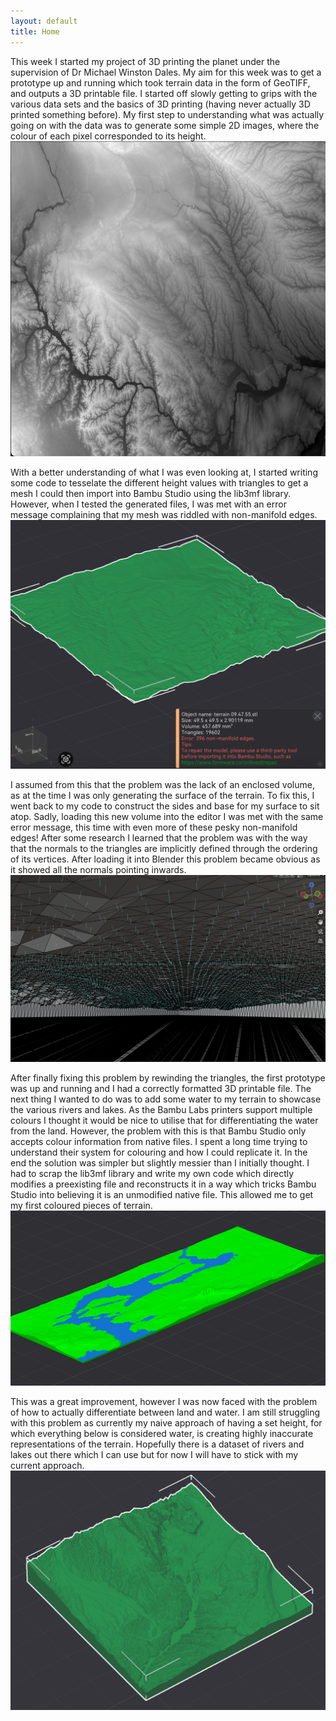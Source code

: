 ```yaml
---
layout: default
title: Home
---
```


This week I started my project of 3D printing the planet under the supervision of Dr Michael Winston Dales. My aim for this week was to get a prototype up and running which took terrain data in the form of GeoTIFF, and outputs a 3D printable file. I started off slowly getting to grips with the various data sets and the basics of 3D printing (having never actually 3D printed something before). My first step to understanding what was actually going on with the data was to generate some simple 2D images, where the colour of each pixel corresponded to its height.
![2D height map representation](images/hm_rep.png)

With a better understanding of what I was even looking at, I started writing some code to tesselate the different height values with triangles to get a mesh I could then import into Bambu Studio using the lib3mf library. However, when I tested the generated files, I was met with an error message complaining that my mesh was riddled with non-manifold edges.
![Surface with non-manifold edges](images/surface.png)

I assumed from this that the problem was the lack of an enclosed volume, as at the time I was only generating the surface of the terrain. To fix this, I went back to my code to construct the sides and base for my surface to sit atop. Sadly, loading this new volume into the editor I was met with the same error message, this time with even more of these pesky non-manifold edges! After some research I learned that the problem was with the way that the normals to the triangles are implicitly defined through the ordering of its vertices. After loading it into Blender this problem became obvious as it showed all the normals pointing inwards. 
![Broken normals](images/failed_normals.png)

After finally fixing this problem by rewinding the triangles, the first prototype was up and running and I had a correctly formatted 3D printable file. The next thing I wanted to do was to add some water to my terrain to showcase the various rivers and lakes. As the Bambu Labs printers support multiple colours I thought it would be nice to utilise that for differentiating the water from the land. However, the problem with this is that Bambu Studio only accepts colour information from native files. I spent a long time trying to understand their system for colouring and how I could replicate it. In the end the solution was simpler but slightly messier than I initially thought. I had to scrap the lib3mf library and write my own code which directly modifies a preexisting file and reconstructs it in a way which tricks Bambu Studio into believing it is an unmodified native file. This allowed me to get my first coloured pieces of terrain.
![Coloured terrain](images/coloured_terrain.png)

This was a great improvement, however I was now faced with the problem of how to actually differentiate between land and water. I am still struggling with this problem as currently my naive approach of having a set height, for which everything below is considered water, is creating highly inaccurate representations of the terrain. Hopefully there is a dataset of rivers and lakes out there which I can use but for now I will have to stick with my current approach.
![Terrain](images/terrain.png)